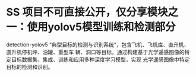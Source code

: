 # SS 项目不可直接公开，仅分享模块之一：使用yolov5模型训练和检测部分
detection-yolov5
“典型目标的检测与识别系统”，包含飞机、飞机库、直升机、直升机停机坪、油罐、重型车
辆、洞口等目标，通过构建基于光学遥感图像的特定目标数据集，集成、训练和应用多种深度学习模型，实现
光学遥感图像中特定目标的检测和识别。
